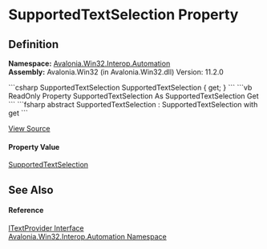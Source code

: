 # SupportedTextSelection Property




## Definition
**Namespace:** <a href="N_Avalonia_Win32_Interop_Automation">Avalonia.Win32.Interop.Automation</a>  
**Assembly:** Avalonia.Win32 (in Avalonia.Win32.dll) Version: 11.2.0

<Tabs groupId="api-code-preview">
<TabItem value="csharp" label="C#">
```csharp
SupportedTextSelection SupportedTextSelection { get; }
```
</TabItem>
<TabItem value="vb" label="VB">
```vb
ReadOnly Property SupportedTextSelection As SupportedTextSelection
	Get
```
</TabItem>
<TabItem value="fsharp" label="F#">
```fsharp
abstract SupportedTextSelection : SupportedTextSelection with get
```
</TabItem>
</Tabs>



<a href="https://github.com/AvaloniaUI/Avalonia/tree/master/src/Windows/Avalonia.Win32/Interop/Automation/ITextProvider.cs" title="View the source code">View Source</a>



#### Property Value
<a href="T_Avalonia_Win32_Interop_Automation_SupportedTextSelection">SupportedTextSelection</a>

## See Also


#### Reference
<a href="T_Avalonia_Win32_Interop_Automation_ITextProvider">ITextProvider Interface</a>  
<a href="N_Avalonia_Win32_Interop_Automation">Avalonia.Win32.Interop.Automation Namespace</a>  

